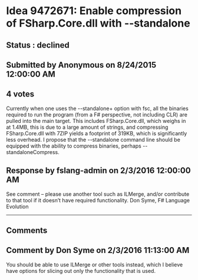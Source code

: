 # Idea 9472671: Enable compression of FSharp.Core.dll with --standalone #

## Status : declined

## Submitted by Anonymous on 8/24/2015 12:00:00 AM

## 4 votes

Currently when one uses the --standalone+ option with fsc, all the binaries required to run the program (from a F# perspective, not including CLR) are pulled into the main target. This includes FSharp.Core.dll, which weighs in at 1.4MB, this is due to a large amount of strings, and compressing FSharp.Core.dll with 7ZIP yields a footprint of 319KB, which is significantly less overhead.
I propose that the --standalone command line should be equipped with the ability to compress binaries, perhaps --standaloneCompress.



## Response by fslang-admin on 2/3/2016 12:00:00 AM

See comment – please use another tool such as ILMerge, and/or contribute to that tool if it doesn’t have required functionality.
Don Syme, F# Language Evolution

------------------------
## Comments


## Comment by Don Syme on 2/3/2016 11:13:00 AM
You should be able to use ILMerge or other tools instead, which I believe have options for slicing out only the functionality that is used.

